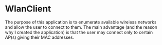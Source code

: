 # WlanClient
The purpose of this application is to enumerate available wireless networks and allow the user to connect to them. The main advantage (and the reason why I created the application) is that the user may connect only to certain AP(s) giving their MAC addresses.
